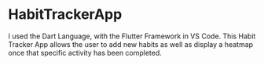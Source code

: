 # HabitTrackerApp
I used the Dart Language, with the Flutter Framework in VS Code.
This Habit Tracker App allows the user to add new habits as well as display a heatmap once that specific activity has been completed.
